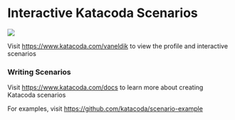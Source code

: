 # Interactive Katacoda Scenarios

[![](http://shields.katacoda.com/katacoda/vaneldik/count.svg)](https://www.katacoda.com/vaneldik "Get your profile on Katacoda.com")

Visit https://www.katacoda.com/vaneldik to view the profile and interactive scenarios

### Writing Scenarios
Visit https://www.katacoda.com/docs to learn more about creating Katacoda scenarios

For examples, visit https://github.com/katacoda/scenario-example
